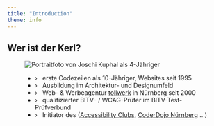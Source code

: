 ```yaml
---
title: "Introduction"
theme: info
---
```

## Wer ist der Kerl?

<figure class="blockquote">
    <img src="images/joschi-kuphal-a11y.jpg"
         alt="Portraitfoto von Joschi Kuphal als 4-Jähriger"/>
    <figcaption>
        <ul class="informal">
            <li>›&nbsp;&nbsp;&nbsp;erste Codezeilen als 10-Jähriger, Websites seit 1995</li>
            <li>›&nbsp;&nbsp;&nbsp;Ausbildung im Architektur- und Designumfeld</li>
            <li>›&nbsp;&nbsp;&nbsp;Web- &amp; Werbeagentur <a href="https://tollwerk.de" target="_blank">tollwerk</a> in Nürnberg seit 2000</li>
            <li>›&nbsp;&nbsp;&nbsp;qualifizierter BITV- / WCAG-Prüfer im BITV-Test-Prüfverbund</li>
            <li>›&nbsp;&nbsp;&nbsp;Initiator des (<a href="https://a11y.club" target="_blank">Accessibility Clubs</a>, <a href="https://coderdojo-nbg.org" target="_blank">CoderDojo Nürnberg</a> …)</li>
        </ul>
    </figcaption>
</figure>
